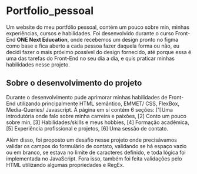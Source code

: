 # Portfolio_pessoal
Um website do meu portfólio pessoal, contém um pouco sobre min, minhas experiências, cursos e habilidades. Foi desenvolvido durante o curso Front-End **ONE Next Education**, onde recebemos um design pronto no figma como base e fica aberto a cada pessoa fazer daquela forma ou não, eu decidi fazer o mais próximo possível do design fornecido, até porque essa é uma das tarefas do Front-End no seu dia a dia, e quis praticar minhas habilidades nesse projeto.

## Sobre o desenvolvimento do projeto
Durante o desenvolvimento pude aprimorar minhas habilidades de Front-End utilizando principalmente HTML semântico, EMMET/ CSS, FlexBox, Media-Queries/ Javascript.
Á página em sí contém 6 seções: 
[1]Uma introdutória onde falo sobre minha carreira e paixões,
[2] Conto um pouco sobre min,
[3] Habilidades/skills e meus hobbies,
[4] Formação acadêmica,
[5] Experiência profissional e projetos, 
[6] Uma sessão de contato.

Além disso, foi proposto um desafio nesse projeto onde precisávamos validar os campos do formulário de contato, validando se há espaço vazio ou em branco, se estava no limite de caracteres definido, e toda lógica foi implementada no JavaScript. Fora isso, também foi feita validações pelo HTML utilizando algumas propriedades e RegEx. 
